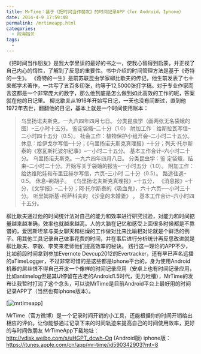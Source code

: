 ```yaml
---
title: MrTime：基于《把时间当作朋友》的时间记录APP（for Android，Iphone）
date: 2014-4-9 17:59:48
permalink: /mrtimeapp.html
categories:
  - 网海拾贝
tags:
  - 
---
```


《把时间当作朋友》是我大学里读的最好的书之一，使我心智得到启蒙，并正视了自己内心的惰性，了解到了反思的重要性。书中介绍的时间管理方法是基于《奇特的一生》。
《奇特的一生》是前苏联昆虫学家柳比歇夫的传记，他生前发表了七十来部学术著作，一共写了五百多印张，约等于12,5000张打字稿。对于专业作家而言这都是一个非常庞大的数字，那么他到底是怎么做到如此高效的工作的呢，答案就在他的日记里。
柳比歇夫从1916年开始写日记，一天也没有间断过，直到他1972年去世，翻翻他的日记，基本上就是一个时间使用账本：

> 乌里扬诺夫斯克。一九六四年四月七日。
> 分类昆虫学（画两张无名袋蛾的图）–三小时十五分。
> 鉴定袋蛾–二十分（1.0）
> 附加工作：给斯拉瓦写信–二小时四十五分（0.5）。
> 社会工作：植物保护小组开会–二小时二十五分。
> 休息：给伊戈尔写信–十分；《乌里扬诺夫斯克真理报》–十分；列夫·托尔斯泰的《塞瓦斯托波尔纪事》–一小时二十五分。
> 基本工作合计–六小时二十分。
> 乌里扬诺夫斯克。一九六四年四月八日。
> 分类昆虫学：鉴 定袋蛾，结束–二小时二十分。开始写关于袋蛾的报告–一小时五分（1.0）。
> 附加工作：给达维陀娃和布里亚赫尔写信，六页–三小时 二十分（0.5）。
> 路途往返–0.5。
> 休息–剃胡子。
> 《乌里扬诺夫斯克真理报》–十五分， 《消息报》–十分，《文学报》–二十分；阿·托尔斯泰的《吸血鬼》，六十六页–一小时三十分。
> 听里姆斯基-柯萨科夫的 《沙皇的未婚妻》 。
> 基本工作合计–六小时四十五分。

柳比歇夫通过他的时间统计法对自己的能力和效率进行研究试验，对能力和时间掂量越来越准确，效率也就越来越高。人的大脑在记忆和感受上面很多时候都是不靠谱的，爱因斯坦拿与美女聊天和枯燥的工作做对比来比喻相对论就是个鲜活的例子。用其他工具记录自己做事花费的时间，并在事后进行分析统计再反思改进就是柳比歇夫、李敖、李笑来老师他们提高效率的秘诀。
践行这一理论的APP不少，比如前段时间拿到参加Evernote Devcup2012的Evertracker，还有早已声名远播的aTimeLogger，不过非常可惜的是这些都是Iphone平台的，身为使用Android机器的屌丝恨不得自己开发一个像样的时间记录应用（安卓上也有时间记录应用，比如antimelog但是其UI停留在古老的Android1.5时代，无力吐槽），MrTime的发布让我暂时打消了这个念头，可以说MrTime是目前Android平台上最好用的时间记录APP了（当然也有Iphone版本）。

[![mrtimeapp](http://www.ftium4.com/wp-content/uploads/mrtimeapp-1.jpg)]

MrTime（官方微博）是一个记录时间开销的小工具，还能根据你的时间开销给出相应的评价。让你能够通过记录下来的时间轨迹来提高自己的时间使用效率，更好的与时间做朋友
MrTimeApp下载地址：http://vdisk.weibo.com/s/uHGPT_dcwh-Oq (Android版)
iphone版：https://itunes.apple.com/cn/app/mr-time/id590342903?mt=8